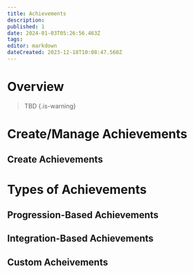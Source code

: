 ```yaml
---
title: Achievements
description: 
published: 1
date: 2024-01-03T05:26:56.463Z
tags: 
editor: markdown
dateCreated: 2023-12-18T10:08:47.560Z
---
```


# Overview
> TBD
{.is-warning}

# Create/Manage Achievements
## Create Achievements

# Types of Achievements
## Progression-Based Achievements
## Integration-Based Achievements
## Custom Acheivements